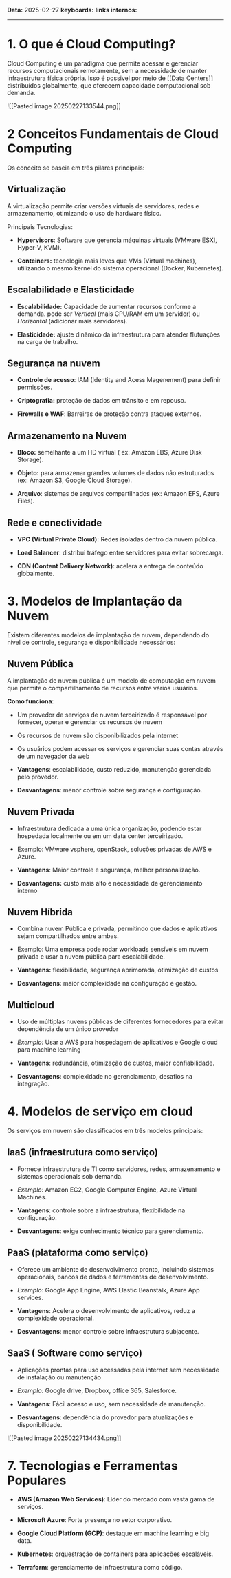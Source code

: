 
**Data:** 2025-02-27
**keyboards:** 
**links internos:** 
___

# 1. O que é Cloud Computing?

Cloud Computing é um paradigma que permite acessar e gerenciar recursos computacionais remotamente, sem a necessidade de manter infraestrutura física própria. Isso é possivel por meio de [[Data Centers]] distribuídos globalmente, que oferecem capacidade computacional sob demanda.

![[Pasted image 20250227133544.png]]



# 2 Conceitos Fundamentais de Cloud Computing

Os conceito se baseia em três pilares principais:

## Virtualização

A virtualização permite criar versões virtuais de servidores, redes e armazenamento, otimizando o uso de hardware físico.

Principais Tecnologias:

- **Hypervisors**: Software que gerencia máquinas virtuais (VMware ESXI, Hyper-V, KVM).

- **Conteiners:** tecnologia mais leves que VMs (Virtual machines), utilizando o mesmo kernel do sistema operacional (Docker, Kubernetes).



## Escalabilidade e Elasticidade 

- **Escalabilidade:** Capacidade de aumentar recursos conforme a demanda. pode ser *Vertical* (mais CPU/RAM em um servidor) ou *Horizontal* (adicionar mais servidores).

- **Elasticidade:** ajuste dinâmico da infraestrutura para atender flutuações  na carga de trabalho.


## Segurança na nuvem

- **Controle de acesso**: IAM (Identity and Acess Magenement) para definir permissões.

- **Criptografia:** proteção de dados em trânsito e em repouso.

- **Firewalls e WAF**: Barreiras de proteção contra ataques externos.


## Armazenamento na Nuvem 

- **Bloco:** semelhante a um HD virtual ( ex: Amazon EBS, Azure Disk Storage).

- **Objeto:** para armazenar grandes volumes de dados não estruturados (ex: Amazon S3, Google Cloud Storage).

- **Arquivo**: sistemas de arquivos compartilhados (ex: Amazon EFS, Azure Files).


## Rede e conectividade 

- **VPC (Virtual Private Cloud):** Redes isoladas dentro da nuvem pública.

- **Load Balancer**: distribui tráfego entre servidores para evitar sobrecarga.

- **CDN (Content Delivery Network)**: acelera a entrega de conteúdo globalmente.



# 3. Modelos de Implantação da Nuvem

Existem diferentes modelos de implantação de nuvem, dependendo do nível de controle, segurança e disponibilidade necessários:


## Nuvem Pública

A implantação de nuvem pública é um modelo de computação em nuvem que permite o compartilhamento de recursos entre vários usuários.

**Como funciona**:
- Um provedor de serviços de nuvem terceirizado é responsável por fornecer, operar e gerenciar os recursos de nuvem

- Os recursos de nuvem são disponibilizados pela internet

- Os usuários podem acessar os serviços e gerenciar suas contas através de um navegador da web

- **Vantagens**: escalabilidade, custo reduzido, manutenção gerenciada pelo provedor.

- **Desvantagens**: menor controle sobre segurança e configuração.


## Nuvem Privada

- Infraestrutura dedicada a uma única organização, podendo estar hospedada localmente ou em um data center terceirizado.

- Exemplo: VMware vsphere, openStack, soluções privadas de AWS e Azure.

- **Vantagens**: Maior controle e segurança, melhor personalização.

- **Desvantagens:** custo mais alto e necessidade de gerenciamento interno


## Nuvem Híbrida 

- Combina nuvem Pública e privada, permitindo que dados e aplicativos sejam compartilhados entre ambas.

- Exemplo: Uma empresa pode rodar workloads sensíveis em nuvem privada e usar a nuvem pública para escalabilidade.

- **Vantagens:** flexibilidade, segurança aprimorada, otimização de custos

- **Desvantagens**: maior complexidade na configuração e gestão.


## Multicloud

- Uso de múltiplas nuvens públicas de diferentes fornecedores para evitar dependência de um único provedor

- *Exemplo:* Usar a AWS para hospedagem de aplicativos e Google cloud para machine learning

- **Vantagens**: redundância, otimização de custos, maior confiabilidade.

- **Desvantagens**: complexidade no gerenciamento, desafios na integração.



# 4. Modelos de serviço em cloud 

Os serviços em nuvem são classificados em três modelos principais:


## **IaaS** (infraestrutura como serviço)

- Fornece infraestrutura de TI como servidores, redes, armazenamento e sistemas operacionais sob demanda.

- *Exemplo:* Amazon EC2, Google Computer Engine, Azure Virtual Machines.

- **Vantagens**: controle sobre a infraestrutura, flexibilidade na configuração.

- **Desvantagens**: exige conhecimento técnico para gerenciamento.


## **PaaS** (plataforma como serviço)

- Oferece um ambiente de desenvolvimento pronto, incluindo sistemas operacionais, bancos de dados e ferramentas de desenvolvimento.

- *Exemplo*: Google App Engine, AWS Elastic Beanstalk, Azure App services.

- **Vantagens**: Acelera o desenvolvimento de aplicativos, reduz a complexidade operacional.

- **Desvantagens**: menor controle sobre infraestrutura subjacente.


## **SaaS** ( Software como serviço)

- Aplicações prontas para uso acessadas pela internet sem necessidade de instalação ou manutenção

- *Exemplo:* Google drive, Dropbox, office 365, Salesforce.

- **Vantagens**: Fácil acesso e uso, sem necessidade de manutenção.

- **Desvantagens**: dependência do provedor para atualizações e disponibilidade. 




![[Pasted image 20250227134434.png]]



# 7. Tecnologias e Ferramentas Populares

- **AWS (Amazon Web Services)**: Líder do mercado com vasta gama de serviços.

- **Microsoft Azure**: Forte presença no setor corporativo. 

- **Google Cloud Platform (GCP)**: destaque em machine learning e big data.

- **Kubernetes**: orquestração de containers para aplicações escaláveis. 

- **Terraform**: gerenciamento de infraestrutura como código.
